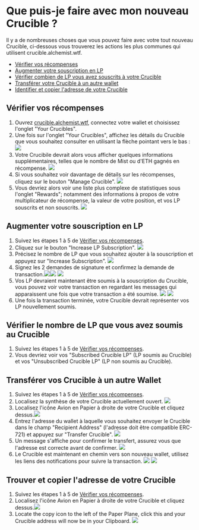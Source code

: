 # Que puis-je faire avec mon nouveau Crucible ?

Il y a de nombreuses choses que vous pouvez faire avec votre tout nouveau Crucible, ci-dessous vous trouverez les actions les plus communes qui utilisent crucible.alchemist.wtf.

* [Vérifier vos récompenses](what-can-i-do-with-my-new-crucible.md#checking-your-rewards)
* [Augmenter votre souscription en LP](what-can-i-do-with-my-new-crucible.md#increasing-your-lp-subscription)
* [Vérifier combien de LP vous avez souscrits à votre Crucible](what-can-i-do-with-my-new-crucible.md#checking-how-much-lp-youve-subscribed-to-your-crucible)
* [Transférer votre Crucible à un autre wallet](what-can-i-do-with-my-new-crucible.md#transferring-your-crucible-to-another-wallet)
* [Identifier et copier l'adresse de votre Crucible](what-can-i-do-with-my-new-crucible.md#locating-and-copying-your-crucible-address) 

## Vérifier vos récompenses

1. Ouvrez [crucible.alchemist.wtf](https://crucible.alchemist.wtf/), connectez votre wallet et choisissez l'onglet "Your Crucibles".
2. Une fois sur l'onglet "Your Crucibles", affichez les détails du Crucible que vous souhaitez consulter en utilisant la flèche pointant vers le bas : ![](../../.gitbook/assets/screenshot-2021-05-07-at-12.50.58.png) 
3. Votre Crucibile devrait alors vous afficher quelques informations supplémentaires, telles que le nombre de Mist ou d'ETH gagnés en récompense. ![](../../.gitbook/assets/screenshot-2021-05-07-at-12.50.42.png) 
4. Si vous souhaitez voir davantage de détails sur les récompenses, cliquez sur le bouton "Manage Crucible". ![](../../.gitbook/assets/screenshot-2021-05-07-at-12.51.04.png) 
5. Vous devriez alors voir une liste plus complexe de statistiques sous l'onglet "Rewards"; notamment des informations à propos de votre multiplicateur de récompense, la valeur de votre position, et vos LP souscrits et non souscrits.  ![](../../.gitbook/assets/screenshot-2021-05-07-at-12.51.22.png) 

## Augmenter votre souscription en LP

1. Suivez les étapes 1 à 5 de [Vérifier vos récompenses](what-can-i-do-with-my-new-crucible.md#checking-your-rewards).
2. Cliquez sur le bouton "Increase LP Subscription". ![](../../.gitbook/assets/screenshot-2021-05-07-at-12.51.36.png)
3. Précisez le nombre de LP que vous souhaitez ajouter à la souscription et appuyez sur "Increase Subscription". ![](../../.gitbook/assets/screenshot-2021-05-07-at-12.51.48.png) 
4. Signez les 2 demandes de signature et confirmez la demande de transaction.![](../../.gitbook/assets/screenshot-2021-05-07-at-12.51.59.png)![](../../.gitbook/assets/screenshot-2021-05-07-at-12.52.17.png) ![](../../.gitbook/assets/screenshot-2021-05-07-at-12.52.27.png) 
5. Vos LP devraient maintenant être soumis à la souscription du Crucible, vous pouvez voir votre transaction en regardant les messages qui apparaissent une fois que votre transaction a été soumise.  ![](../../.gitbook/assets/screenshot-2021-05-07-at-13.12.02.png) ![](../../.gitbook/assets/screenshot-2021-05-07-at-13.24.50.png) 
6. Une fois la transaction terminée, votre Crucible devrait représenter vos LP nouvellement soumis.

## Vérifier le nombre de LP que vous avez soumis au Crucible

1. Suivez les étapes 1 à 5 de [Vérifier vos récompenses](what-can-i-do-with-my-new-crucible.md#checking-your-rewards).
2. Vous devriez voir vos "Subscribed Crucible LP" \(LP soumis au Crucible\) et vos "Unsubscribed Crucible  LP" \(LP non soumis au Crucible\).

## Transférer vos Crucible à un autre Wallet

1. Suivez les étapes 1 à 5 de [Vérifier vos récompenses](what-can-i-do-with-my-new-crucible.md#checking-your-rewards).
2. Localisez la synthèse de votre Crucible actuellement ouvert. ![](../../.gitbook/assets/screenshot-2021-05-07-at-12.55.42.png)
3. Localisez l'icône Avion en Papier à droite de votre Crucible et cliquez dessus.![](../../.gitbook/assets/screenshot-2021-05-07-at-12.55.44.png) 
4. Entrez l'adresse du wallet à laquelle vous souhaitez envoyer le Crucible dans le champ "Recipient Address" \(l'adresse doit être compatible ERC-721\) et appuyez sur "Transfer Crucible". ![](../../.gitbook/assets/screenshot-2021-05-07-at-12.56.17.png) 
5. Un message s'affiche pour confirmer le transfert, assurez vous que l'adresse est correcte avant de confirmer. ![](../../.gitbook/assets/screenshot-2021-05-07-at-12.56.27.png) 
6. Le Crucible est maintenant en chemin vers son nouveau wallet, utilisez les liens des notifications pour suivre la transaction.  ![](../../.gitbook/assets/screenshot-2021-05-07-at-13.12.05.png) ![](../../.gitbook/assets/screenshot-2021-05-07-at-13.12.02.png) 

## Trouver et copier l'adresse de votre Crucible

1. Suivez les étapes 1 à 5 de [Vérifier vos récompenses](what-can-i-do-with-my-new-crucible.md#checking-your-rewards).
2. Localisez l'icône Avion en Papier à droite de votre Crucible et cliquez dessus.![](../../.gitbook/assets/screenshot-2021-05-07-at-12.55.42.png)
3. Locate the copy icon to the left of the Paper Plane, click this and your Crucible address will now be in your Clipboard. ![](../../.gitbook/assets/screenshot-2021-05-07-at-12.55.48.png)

#### 

